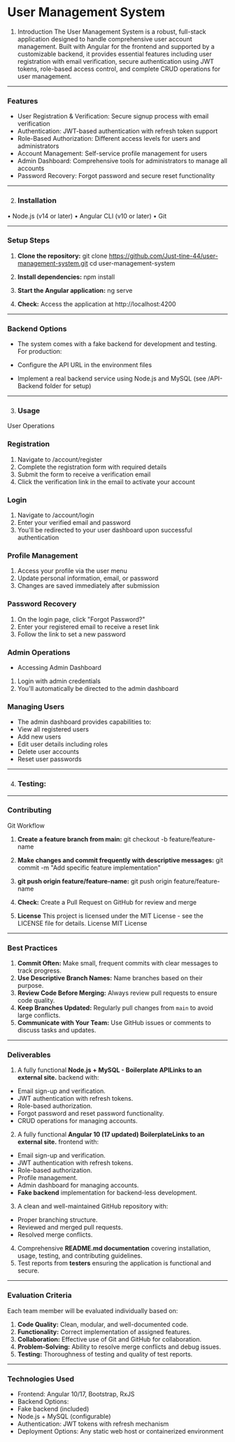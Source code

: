 # User Management System

1. Introduction
The User Management System is a robust, full-stack application designed to handle comprehensive user account management. Built with Angular for the frontend and supported by a customizable backend, it provides essential features including user registration with email verification, secure authentication using JWT tokens, role-based access control, and complete CRUD operations for user management.

---
### **Features**
- User Registration & Verification: Secure signup process with email verification
- Authentication: JWT-based authentication with refresh token support
- Role-Based Authorization: Different access levels for users and administrators
- Account Management: Self-service profile management for users
- Admin Dashboard: Comprehensive tools for administrators to manage all accounts
- Password Recovery: Forgot password and secure reset functionality

---
2. ### **Installation**
• Node.js (v14 or later)
• Angular CLI (v10 or later)
• Git

---
### **Setup Steps**
1. **Clone the repository:**
git clone https://github.com/Just-tine-44/user-management-system.git
cd user-management-system 

2. **Install dependencies:**
npm install

3. **Start the Angular application:**
ng serve

4. **Check:**
Access the application at http://localhost:4200

---
### **Backend Options**
- The system comes with a fake backend for development and testing. For production:

- Configure the API URL in the environment files
- Implement a real backend service using Node.js and MySQL (see /API-Backend folder for setup)


---
3. ### **Usage**
User Operations

### **Registration**
1. Navigate to /account/register
2. Complete the registration form with required details
3. Submit the form to receive a verification email
4. Click the verification link in the email to activate your account

### **Login**
1. Navigate to /account/login
2. Enter your verified email and password
3. You'll be redirected to your user dashboard upon successful authentication

### **Profile Management**
1. Access your profile via the user menu
2. Update personal information, email, or password
3. Changes are saved immediately after submission

### **Password Recovery**
1. On the login page, click "Forgot Password?"
2. Enter your registered email to receive a reset link
3. Follow the link to set a new password

### **Admin Operations**
- Accessing Admin Dashboard
1. Login with admin credentials
2. You'll automatically be directed to the admin dashboard


### **Managing Users**
- The admin dashboard provides capabilities to:
- View all registered users
- Add new users
- Edit user details including roles
- Delete user accounts
- Reset user passwords


---
4. ### **Testing:**



---
### **Contributing**
Git Workflow

1. **Create a feature branch from main:**
git checkout -b feature/feature-name

2. **Make changes and commit frequently with descriptive messages:**
git commit -m "Add specific feature implementation"

3. **git push origin feature/feature-name:**
git push origin feature/feature-name

4. **Check:**
Create a Pull Request on GitHub for review and merge

6. **License**
This project is licensed under the MIT License - see the LICENSE file for details.
License
MIT License


---
### **Best Practices**
1. **Commit Often:** Make small, frequent commits with clear messages to track progress.
2. **Use Descriptive Branch Names:** Name branches based on their purpose.
3. **Review Code Before Merging:** Always review pull requests to ensure code quality.
4. **Keep Branches Updated:** Regularly pull changes from `main` to avoid large conflicts.
5. **Communicate with Your Team:** Use GitHub issues or comments to discuss tasks and updates.
---
### **Deliverables**
1. A fully functional **Node.js + MySQL - Boilerplate APILinks to an external site.** backend with:
- Email sign-up and verification.
- JWT authentication with refresh tokens.
- Role-based authorization.
- Forgot password and reset password functionality.
- CRUD operations for managing accounts.
2. A fully functional **Angular 10 (17 updated) BoilerplateLinks to an external site.** frontend with:
- Email sign-up and verification.
- JWT authentication with refresh tokens.
- Role-based authorization.
- Profile management.
- Admin dashboard for managing accounts.
- **Fake backend** implementation for backend-less development.
3. A clean and well-maintained GitHub repository with:
- Proper branching structure.
- Reviewed and merged pull requests.
- Resolved merge conflicts.
4. Comprehensive **README.md documentation** covering installation, usage, testing, and contributing guidelines.
5. Test reports from **testers** ensuring the application is functional and secure.
---
### **Evaluation Criteria**
Each team member will be evaluated individually based on:
1. **Code Quality:** Clean, modular, and well-documented code.
2. **Functionality:** Correct implementation of assigned features.
3. **Collaboration:** Effective use of Git and GitHub for collaboration.
4. **Problem-Solving:** Ability to resolve merge conflicts and debug issues.
5. **Testing:** Thoroughness of testing and quality of test reports.
---

### **Technologies Used**
- Frontend: Angular 10/17, Bootstrap, RxJS
- Backend Options:
 -  Fake backend (included)
 - Node.js + MySQL (configurable)
- Authentication: JWT tokens with refresh mechanism
- Deployment Options: Any static web host or containerized environment